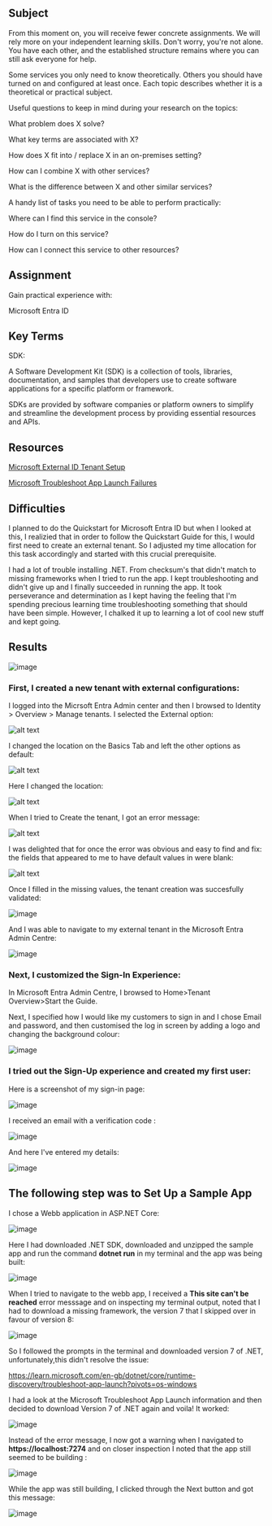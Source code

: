 
## Subject
From this moment on, you will receive fewer concrete assignments. We will rely more on your independent learning skills. Don't worry, you're not alone. You have each other, and the established structure remains where you can still ask everyone for help.

Some services you only need to know theoretically. Others you should have turned on and configured at least once. Each topic describes whether it is a theoretical or practical subject.

Useful questions to keep in mind during your research on the topics:

What problem does X solve?

What key terms are associated with X?

How does X fit into / replace X in an on-premises setting?

How can I combine X with other services?

What is the difference between X and other similar services?

A handy list of tasks you need to be able to perform practically:

Where can I find this service in the console?

How do I turn on this service?

How can I connect this service to other resources?








## Assignment

Gain practical experience with:

Microsoft Entra ID

##  Key Terms

SDK:

A Software Development Kit (SDK) is a collection of tools, libraries, documentation, and samples that developers use to create software applications for a specific platform or framework. 


SDKs are provided by software companies or platform owners to simplify and streamline the development process by providing essential resources and APIs.

##  Resources

[Microsoft External ID Tenant Setup](https://learn.microsoft.com/en-us/entra/external-id/customers/quickstart-tenant-setup)

[Microsoft Troubleshoot App Launch Failures](https://learn.microsoft.com/en-gb/dotnet/core/runtime-discovery/troubleshoot-app-launch?pivots=os-windows)

##  Difficulties

I planned to do the Quickstart for Microsoft Entra ID but when I looked at this, I realizied that in order to follow the Quickstart Guide for this, I would first need to create an external tenant.  So I adjusted my time allocation for this task accordingly and started with this crucial prerequisite.

I had a lot of trouble installing .NET.  From checksum's that didn't match to missing frameworks when I tried to run the app.  I kept troubleshooting and didn't give up and I finally succeeded in running the app.  It took perseverance and determination as I kept having the feeling that I'm spending precious learning time troubleshooting something that should have been simple. However, I chalked it up to learning a lot of cool new stuff and kept going.

##  Results


![image](https://github.com/techgrounds/cloud-assignments-E28MS/assets/151161141/32374905-6d40-47c9-86e8-d16a953b1c1c)


###  First, I created a new tenant with external configurations:

I logged into the Micrsoft Entra Admin center and then I browsed to Identity > Overview > Manage tenants.  I selected the External option:


![alt text](image.png)


I changed the location on the Basics Tab and left the other options as default:


![alt text](image-1.png)


Here I changed the location:


![alt text](image-2.png)


When I tried to Create the tenant, I got an error message:


![alt text](image-3.png)


I was delighted that for once the error was obvious and easy to find and fix: the fields that appeared to me to have default values in were blank:


![alt text](image-4.png)

Once I filled in the missing values, the tenant creation was succesfully validated:


![image](https://github.com/techgrounds/cloud-assignments-E28MS/assets/151161141/6850213a-ed56-44dc-9321-688d91735dac)

And I was able to navigate to my external tenant in the Microsoft Entra Admin Centre:

![image](https://github.com/techgrounds/cloud-assignments-E28MS/assets/151161141/dce2c5fc-3112-472d-9411-b4a74f159324)

###  Next, I customized the Sign-In Experience:

In Microsoft Entra Admin Centre, I browsed to Home>Tenant Overview>Start the Guide.

Next, I specified how I would like my customers to sign in and I chose Email and password, and then customised the log in screen by adding a logo and changing the background colour:

![image](https://github.com/techgrounds/cloud-assignments-E28MS/assets/151161141/6b426893-fc05-4368-bc51-f23f1fcbbaf6)


###  I tried out the Sign-Up experience and created my first user:

Here is a screenshot of my sign-in page:

![image](https://github.com/techgrounds/cloud-assignments-E28MS/assets/151161141/4b840faf-7e5c-47a4-9270-cfde6de0814f)

I received an email with a verification code :

![image](https://github.com/techgrounds/cloud-assignments-E28MS/assets/151161141/0e1656cb-9830-4a54-81e1-d42602cb968a)



And here I've entered my details:

![image](https://github.com/techgrounds/cloud-assignments-E28MS/assets/151161141/bd4635c3-e8ed-4b27-bc71-3a26bbf952a7)

##  The following step was to Set Up a Sample App

I chose a Webb application in ASP.NET Core:

![image](https://github.com/techgrounds/cloud-assignments-E28MS/assets/151161141/5545f480-df55-45c9-8f03-a4e7140202e9)


Here I had downloaded .NET SDK, downloaded and unzipped the sample app and run the command **dotnet run** in my terminal and the app was being built:

![image](https://github.com/techgrounds/cloud-assignments-E28MS/assets/151161141/1bab0e19-26fd-4916-afa4-7f22c40b7da0)

When I tried to navigate to the webb app, I received a **This site can't be reached** error messsage and on inspecting my terminal output, noted that I had to download a missing framework, the version 7 that I skipped over in favour of version 8:

![image](https://github.com/techgrounds/cloud-assignments-E28MS/assets/151161141/1fdb6c68-0315-4886-98ac-4b0daaa3696e)

So I followed the prompts in the terminal and downloaded version 7 of .NET, unfortunately,this didn't resolve the issue:

https://learn.microsoft.com/en-gb/dotnet/core/runtime-discovery/troubleshoot-app-launch?pivots=os-windows

I had a look at the Microsoft Troubleshoot App Launch information and then decided to download Version 7 of .NET again and voila! It worked:

![image](https://github.com/techgrounds/cloud-assignments-E28MS/assets/151161141/e105e610-816c-46f1-b0d8-2ee546332c0b)

Instead of the error message, I now got a warning when I navigated to  **https://localhost:7274**  and on closer inspection I noted that the app still seemed to be building  :

![image](https://github.com/techgrounds/cloud-assignments-E28MS/assets/151161141/b05dd958-3ea6-4827-9857-31321eca9fc8)

While the app was still building, I clicked through the Next button and got this message:

![image](https://github.com/techgrounds/cloud-assignments-E28MS/assets/151161141/ee669fb5-9160-4f17-9eff-272376f5714b)
















